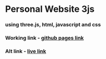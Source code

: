 # Personal Website 3js
###  using three.js, html, javascript and css 

### Working link - [github pages link](https://r97draco.github.io/Personal-Website-3js/)
### Alt link - [live link](http://www2.cs.uregina.ca/~jse553/res/)
